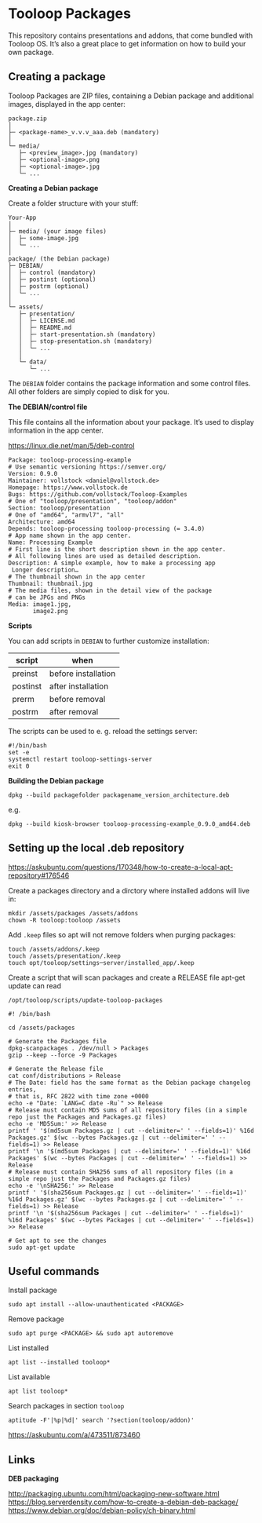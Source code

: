 # Tooloop Packages

This repository contains presentations and addons, that come bundled with Tooloop OS.
It’s also a great place to get information on how to build your own package.


## Creating a package

Tooloop Packages are ZIP files, containing a Debian package and additional images, displayed in the app center:

    package.zip
    │
    ├─ <package-name>_v.v.v_aaa.deb (mandatory)
    │
    └─ media/
       ├─ <preview_image>.jpg (mandatory)
       ├─ <optional-image>.png
       ├─ <optional-image>.jpg
       └─ ...


**Creating a Debian package**

Create a folder structure with your stuff:

    Your-App
    │
    ├─ media/ (your image files)
    │  ├─ some-image.jpg
    │  └─ ...
    │
    package/ (the Debian package)
    ├─ DEBIAN/
    │  ├─ control (mandatory)
    │  ├─ postinst (optional)
    │  ├─ postrm (optional)
    │  └─ ...
    │
    └─ assets/
       ├─ presentation/
       │  ├─ LICENSE.md
       │  ├─ README.md
       │  ├─ start-presentation.sh (mandatory)
       │  ├─ stop-presentation.sh (mandatory)
       │  └─ ...
       │
       └─ data/
          └─ ...


The `DEBIAN` folder contains the package information and some control files. All other folders are simply copied to disk for you.


**The DEBIAN/control file**

This file contains all the information about your package.
It’s used to display information in the app center.

https://linux.die.net/man/5/deb-control

    Package: tooloop-processing-example
    # Use semantic versioning https://semver.org/
    Version: 0.9.0
    Maintainer: vollstock <daniel@vollstock.de>
    Homepage: https://www.vollstock.de
    Bugs: https://github.com/vollstock/Tooloop-Examples
    # One of "tooloop/presentation", "tooloop/addon"
    Section: tooloop/presentation
    # One of "amd64", "armvl7", "all"
    Architecture: amd64
    Depends: tooloop-processing tooloop-processing (= 3.4.0)
    # App name shown in the app center.
    Name: Processing Example
    # First line is the short description shown in the app center.
    # All following lines are used as detailed description.
    Description: A simple example, how to make a processing app
     Longer description…
    # The thumbnail shown in the app center
    Thumbnail: thumbnail.jpg
    # The media files, shown in the detail view of the package
    # can be JPGs and PNGs
    Media: image1.jpg,
           image2.png


**Scripts**

You can add scripts in `DEBIAN` to further customize installation:

|  script  |         when        |
|----------|---------------------|
| preinst  | before installation |
| postinst | after installation  |
| prerm    | before removal      |
| postrm   | after removal       |

The scripts can be used to e. g. reload the settings server:

    #!/bin/bash
    set -e
    systemctl restart tooloop-settings-server
    exit 0


**Building the Debian package**

    dpkg --build packagefolder packagename_version_architecture.deb

e.g.

    dpkg --build kiosk-browser tooloop-processing-example_0.9.0_amd64.deb





## Setting up the local .deb repository

https://askubuntu.com/questions/170348/how-to-create-a-local-apt-repository#176546

Create a packages directory and a dirctory where installed addons will live in:

    mkdir /assets/packages /assets/addons
    chown -R tooloop:tooloop /assets

Add `.keep` files so apt will not remove folders when purging packages:

    touch /assets/addons/.keep
    touch /assets/presentation/.keep
    touch opt/tooloop/settings─server/installed_app/.keep

Create a script that will scan packages and create a RELEASE file apt-get update can read

`/opt/tooloop/scripts/update-tooloop-packages`

    #! /bin/bash
    
    cd /assets/packages
    
    # Generate the Packages file
    dpkg-scanpackages . /dev/null > Packages
    gzip --keep --force -9 Packages
    
    # Generate the Release file
    cat conf/distributions > Release
    # The Date: field has the same format as the Debian package changelog entries,
    # that is, RFC 2822 with time zone +0000
    echo -e "Date: `LANG=C date -Ru`" >> Release
    # Release must contain MD5 sums of all repository files (in a simple repo just the Packages and Packages.gz files)
    echo -e 'MD5Sum:' >> Release
    printf ' '$(md5sum Packages.gz | cut --delimiter=' ' --fields=1)' %16d Packages.gz' $(wc --bytes Packages.gz | cut --delimiter=' ' --fields=1) >> Release
    printf '\n '$(md5sum Packages | cut --delimiter=' ' --fields=1)' %16d Packages' $(wc --bytes Packages | cut --delimiter=' ' --fields=1) >> Release
    # Release must contain SHA256 sums of all repository files (in a simple repo just the Packages and Packages.gz files)
    echo -e '\nSHA256:' >> Release
    printf ' '$(sha256sum Packages.gz | cut --delimiter=' ' --fields=1)' %16d Packages.gz' $(wc --bytes Packages.gz | cut --delimiter=' ' --fields=1) >> Release
    printf '\n '$(sha256sum Packages | cut --delimiter=' ' --fields=1)' %16d Packages' $(wc --bytes Packages | cut --delimiter=' ' --fields=1) >> Release
    
    # Get apt to see the changes
    sudo apt-get update


## Useful commands

Install package

    sudo apt install --allow-unauthenticated <PACKAGE>

Remove package

    sudo apt purge <PACKAGE> && sudo apt autoremove

List installed

    apt list --installed tooloop*

List available

    apt list tooloop*

Search packages in section `tooloop`

    aptitude -F'|%p|%d|' search '?section(tooloop/addon)'

https://askubuntu.com/a/473511/873460



## Links

**DEB packaging**

http://packaging.ubuntu.com/html/packaging-new-software.html
https://blog.serverdensity.com/how-to-create-a-debian-deb-package/
https://www.debian.org/doc/debian-policy/ch-binary.html